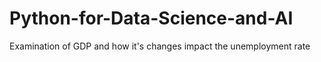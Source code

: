 # Python-for-Data-Science-and-AI
Examination of GDP and how it's changes impact the unemployment rate
